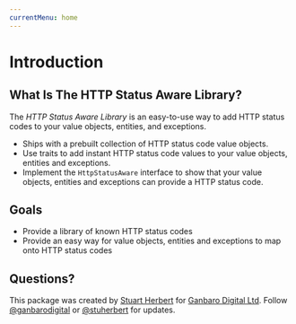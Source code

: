 ```yaml
---
currentMenu: home
---
```


# Introduction

## What Is The HTTP Status Aware Library?

The _HTTP Status Aware Library_ is an easy-to-use way to add HTTP status codes to your value objects, entities, and exceptions.

* Ships with a prebuilt collection of HTTP status code value objects.
* Use traits to add instant HTTP status code values to your value objects, entities and exceptions.
* Implement the `HttpStatusAware` interface to show that your value objects, entities and exceptions can provide a HTTP status code.

## Goals

* Provide a library of known HTTP status codes
* Provide an easy way for value objects, entities and exceptions to map onto HTTP status codes

## Questions?

This package was created by [Stuart Herbert](http://www.stuartherbert.com) for [Ganbaro Digital Ltd](https://ganbarodigital.com). Follow [@ganbarodigital](https://twitter.com/ganbarodigital) or [@stuherbert](https://twitter.com/stuherbert) for updates.
